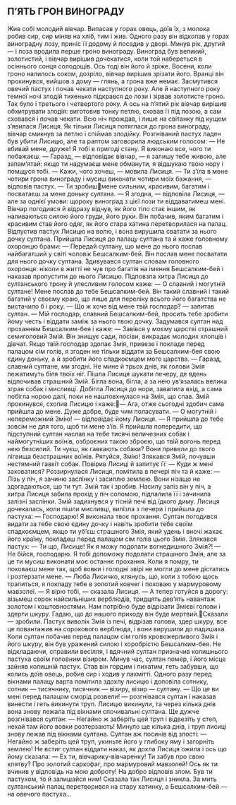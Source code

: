 ## П’ЯТЬ ГРОН ВИНОГРАДУ
Жив собі молодий вівчар. Випасав у горах овець, доїв їх, з молока робив сир, сир міняв на хліб, тим і жив. Одного разу він відкопав у горах виноградну лозу, приніс її додому й посадив у дворі. Минув рік, другий — і лоза вродила перше гроно винограду. Виноград був великий, золотистий, і вівчар вирішив дочекатися, коли той набереться в осіннього сонця солодощів. Ось тоді він його й зріже.
Восени, коли гроно налилось соком, дозріло, вівчар вирішив зрізати його. Вранці він прокинувся, вийшов з дому — глянь, а грона вже немає. Засмутився овечий пастух і почав чекати наступного року. Але й наступного року темної ночі злодій тихенько підкрався до лози і зірвав золотисте гроно. Так було і третього і четвертого року. А ось на п’ятий рік вівчар вирішив обхитрувати злодія: виготовив тонку петлю, сховав її під лозою, а сам сховався і почав чекати. Всю ніч прождав, і лише на світанку під кущем з’явилася Лисиця. Як тільки Лисиця потяглася до грона винограду, вівчар смикнув за петлю і спіймав злодійку.
Розгніваний пастух ладен був убити Лисицю, але та раптом заговорила людським голосом:
— Не вбивай мене, друже! Я тобі в пригоді стану. Я виконаю все, чого ти побажаєш.
— Гаразд, — відповідає вівчар, — я залишу тебе живою, але запам’ятай: якщо ти надумаєш мене обманути, я відшукаю твою нору і помщуся тобі.
— Кажи, чого хочеш, — мовила Лисиця.
— Ти з’їла в мене чотири грона винограду і мусиш виконати чотири моїх бажання, — відповів пастух. — Ти зробишмене сильним, красивим, багатим і посватаєш за мене доньку
султана.
— Я згодна, — відповіла Лисиця, — але за однієї умови: щороку виноград з цієї лози ти віддаватимеш мені.
Вівчар погодився й відразу відчув, як його тіло стає іншим, як наливаються силою його груди, його руки. Він побачив, яким багатим і красивим став його одяг, як його стара хатина перетворилася на палац. Відпустив пастух Лисицю на волю, і вона вирушила сватати за нього дочку султана.
Прийшла Лисиця до палацу султана та й каже головному охоронцю брами:
— Передай султану, що мене до нього послав найбагатший у світі чоловік Бешсалким-бей. Він послав мене посватати для нього дочку султана.
Здивувався султан словам головного охоронця: ніколи в житті не чув про багатія на імення Бешсалким-бей і наказав пропустити до нього Лисицю.
Підповзла хитра Лисиця до султанського трону й улесливим голосом каже:
— О славний і могутній султане! Мене послав до тебе Бешсалким-бей. Він такий славний і такий багатий у своєму краю, що лише для переліку всього його багатства не вистачило б і року.
— Що ж хоче від мене твій господар? — запитав султан.
— Мій господар, славний Бешсалким-бей, просить тебе зробити йому честь і віддати заміж за нього твою дочку.
Задумався султан над проханням Бешсалким-бея і каже:
— Завівся у моєму царстві страшний семиголовий Змій. Він знищує сади, посіви, викрадає молодих хлопців і дівчат. Якщо твій господар здолає Змія, привезе і покладе перед палацом сім голів, я згоден не тільки віддати за Бешсалким-бея свою єдину доньку, а й зробити його спадкоємцем мого царства.
— Гаразд, славний султане, ми згодні. Не мине й трьох днів, як голови Змія лежатимуть біля твоїх ніг.
Пішла Лисиця шукати печеру, де вдень відпочивав страшний Змій. Бігла вона, бігла, а за нею ув’язалась велика зграя собак і мисливці. Добігла Лисиця до нори, завалила вхід, а сама побігла норою далі, поки не наштовхнулася на Змія, що спав. Змій прокинувся, схопив Лисицю і каже:— Ага, отже сьогодні здобич сама прийшла до мене. Дуже добре, буде чим поласувати.
— О могутній і непереможний Змію! — відповідає йому Лисиця. — Я прийшла до тебе зовсім не для того, щоб ти мене з’їв. Я прийшла попередити, що підступний султан наслав на тебе тисячі величезних собак і наймогутніших воїнів, озброєних такою зброєю, що твій вогонь перед нею безсилий. Ти чуєш, як гавкають собаки? Вони привели до твого лігвища безстрашних воїнів. Рятуйся, Змію!
Злякався Змій, почувши нестямний гавкіт собак. Повірив Лисиці й запитує її:
— Куди ж мені заховатися?
Роззирнулася Лисиця, помітила в печері піч та й каже:
— Лізь у піч, я зачиню заслінку і засиплю землею. Вони нізащо не здогадаються, що ти тут.
Змій так і зробив. Насилу заліз він у піч, а хитра Лисиця забила прохід у піч соломою, підпалила її і зачинила залізні заслінки. Змій задихнувся у тісній печі від їдкого диму.
Лисиця дочекалась, коли пішли мисливці, вилізла з печери і прийшла до пастуха:
— Господарю! Я виконала твоє прохання. Султан погодився видати за тебе свою єдину дочку і навіть зробити тебе своїм спадкоємцем, якщо ти уб’єш страшного Змія, який удень і вночі жахає його країну, покладеш перед палацом сім голів цього Змія.
Злякався пастух:
— Ти що, Лисице! Як я можу подолати вогнедишного Змія?!
— Не бійся, господарю. Я тобі допоможу подолати страшного Змія, але за це ти мусиш виконати моє останнє прохання. Коли я помру, ти поховаєш мене так, щоб вовки і голодні звірі не могли до мене дістатись і розтерзати мене.
— Люба Лисичко, клянусь, що, коли з тобою щось трапиться, я покладу тебе в золотий ковчег і поховаю у мармуровому мавзолеї.
— Я вірю тобі, — сказала Лисиця. — А тепер готуйся в дорогу: візьмеш сорок найсильніших верблюдів, тридцять дев’ять навантаж золотом і коштовностями. Нам потрібно буде відрізати Змієві голови і здерти шкуру. Гадаю, що до нашого приходу він буде мертвий.Сказали — зробили. Пастух виволік Змія із печі, відрізав голови, здер шкуру, все це повантажив на сорокового верблюда, і вони вирушили до падишаха. Коли султан побачив перед палацом сім голів кровожерливого Змія і його шкуру, він був уражений силою і хоробрістю Бешсалким-бея. Не відкладаючи, справили весілля, і вдячний султан призначив колишнього пастуха своїм головним візиром.
Минув час, султан помер, і його місце зайняв колишній пастух. Став він гордим і пихатим, геть забувши, що колись доїв овець, робив сир і ходив у лахмітті.
Одного разу перед вікнами палацу варта помітила здохлу лисицю і доповіла сотнику, сотник — тисячнику, тисячник — візиру, візир — султану.
— Що це ви мені перед палацом сморід розвели! — розгнівався султан і наказав винести і геть викинути труп.
Лисицю викинули, та через кілька днів вона знову лежала під вікнами спочивальні султана. Ще дужче розгнівався султан:
— Негайно ж заберіть цей труп і відвезіть у степ, нехай там його вовки розтерзають!
Минуло ще кілька днів, і труп лисиці знову лежав під вікнами султана. Султан аж посинів від злості:
— Негайно ж заберіть цей труп, укиньте його у глибоку яму і загорніть землею!
Не встиг султан віддати наказ, як дохла Лисиця ожила і ось що йому сказала:
— Ех ти, вівчарику-вівчаренку! Ти забув про свою клятву? Про золотий саркофаг, про мармуровий мавзолей! Ось як ти вчинив у відповідь на мою доброту! На добро відповів злом. Був ти пастухом, то й залишайся ним!
Сказала так Лисиця і зникла. За мить султанський палац перетворився на стару хатинку, а Бешсалким-бей — на овечого пастуха...
